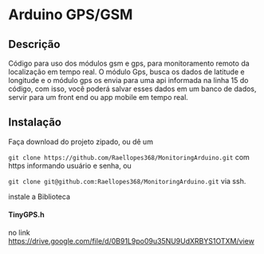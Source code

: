 # Arduino GPS/GSM

## Descrição

Código para uso dos módulos gsm e gps, para monitoramento remoto da localização em tempo real.
O módulo Gps, busca os dados de latitude e longitude e o módulo gps os envia para uma api informada na linha 15 do código, com isso, você poderá salvar esses dados em um banco de dados, servir para um front end ou app mobile em tempo real.


## Instalação

Faça download do projeto zipado, ou dê um 

```git clone https://github.com/Raellopes368/MonitoringArduino.git```  com https informando usuário e senha, ou 

```git clone git@github.com:Raellopes368/MonitoringArduino.git``` via ssh.


instale a Biblioteca 
#### TinyGPS.h 
no link https://drive.google.com/file/d/0B91L9po09u35NU9UdXRBYS1OTXM/view

